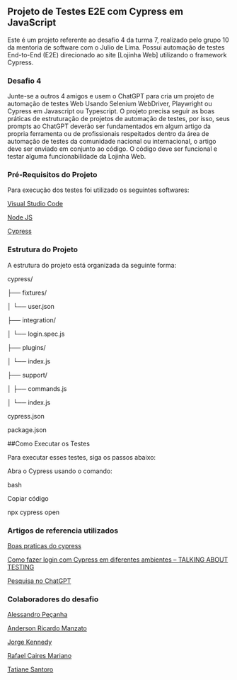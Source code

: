 ## Projeto de Testes E2E com Cypress em JavaScript
Este é um projeto referente ao desafio 4 da turma 7, realizado pelo grupo 10 da mentoria de software com o Julio de Lima. Possui automação de testes End-to-End (E2E) direcionado ao site [Lojinha Web] utilizando o framework Cypress.
### Desafio 4
Junte-se a outros 4 amigos e usem o ChatGPT para cria um projeto de automação de testes Web Usando Selenium WebDriver, Playwright ou Cypress em Javascript ou Typescript. O projeto precisa seguir as boas práticas de estruturação de projetos de automação de testes, por isso, seus prompts ao ChatGPT deverão ser fundamentados em algum artigo da propria ferramenta ou de profissionais respeitados dentro da área de automação de testes da comunidade nacional ou internacional, o artigo deve ser enviado em conjunto ao código. O código deve ser funcional e testar alguma funcionabilidade da Lojinha Web.
### Pré-Requisitos do Projeto

Para execução dos testes foi utilizado os seguintes softwares:

[Visual Studio Code](https://code.visualstudio.com/)

[Node JS](https://nodejs.org/pt)

[Cypress](https://www.cypress.io/)

### Estrutura do Projeto
A estrutura do projeto está organizada da seguinte forma:

cypress/

├── fixtures/

│   └── user.json

├── integration/

│   └── login.spec.js

├── plugins/

│   └── index.js

├── support/

│   ├── commands.js

│   └── index.js

cypress.json

package.json

##Como Executar os Testes

Para executar esses testes, siga os passos abaixo:

Abra o Cypress usando o comando:

bash

Copiar código

npx cypress open

### Artigos de referencia utilizados
[Boas praticas do cypress ](https://docs.cypress.io/guides/references/best-practices)

[Como fazer login com Cypress em diferentes ambientes – TALKING ABOUT TESTING](https://talkingabouttesting.com/2021/10/09/como-fazer-login-com-cypress-em-diferentes-ambientes/comment-page-1/)

[Pesquisa no ChatGPT](https://chatgpt.com/share/6712ed6b-7a08-800c-ad35-6b508aa64557)

### Colaboradores do desafio

[Alessandro Peçanha ](https://www.linkedin.com/in/alessandro-pe%C3%A7anha-3a28582b/)

[Anderson Ricardo Manzato](https://www.linkedin.com/in/anderson-manzato/)

[Jorge Kennedy](https://www.linkedin.com/in/jorge-kennedy-de-lima-freitas/)

[Rafael Caires Mariano](https://br.linkedin.com/in/rafael-caires-mariano-757858173)

[Tatiane Santoro](https://linkedin.com/in/tatiane-santoro-b7899351)
